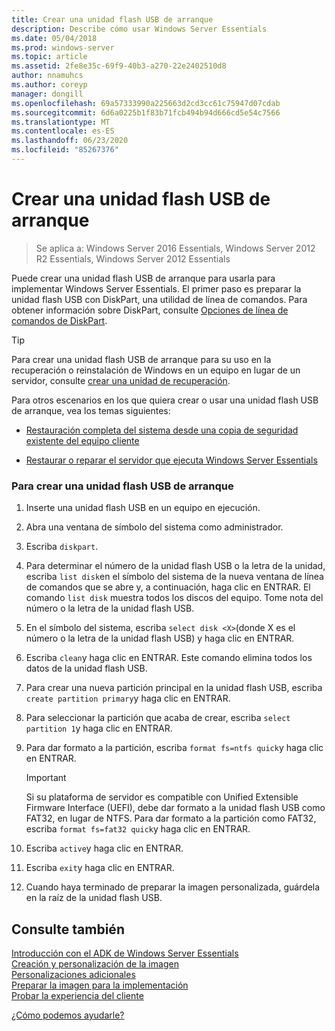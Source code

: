 ```yaml
---
title: Crear una unidad flash USB de arranque
description: Describe cómo usar Windows Server Essentials
ms.date: 05/04/2018
ms.prod: windows-server
ms.topic: article
ms.assetid: 2fe8e35c-69f9-40b3-a270-22e2402510d8
author: nnamuhcs
ms.author: coreyp
manager: dongill
ms.openlocfilehash: 69a57333990a225663d2cd3cc61c75947d07cdab
ms.sourcegitcommit: 6d6a0225b1f83b71fcb494b94d666cd5e54c7566
ms.translationtype: MT
ms.contentlocale: es-ES
ms.lasthandoff: 06/23/2020
ms.locfileid: "85267376"
---
```

# <a name="create-a-bootable-usb-flash-drive"></a>Crear una unidad flash USB de arranque

>Se aplica a: Windows Server 2016 Essentials, Windows Server 2012 R2 Essentials, Windows Server 2012 Essentials

Puede crear una unidad flash USB de arranque para usarla para implementar Windows Server Essentials. El primer paso es preparar la unidad flash USB con DiskPart, una utilidad de línea de comandos. Para obtener información sobre DiskPart, consulte [Opciones de línea de comandos de DiskPart](https://go.microsoft.com/fwlink/?LinkId=207073).  


> [!TIP]
> Para crear una unidad flash USB de arranque para su uso en la recuperación o reinstalación de Windows en un equipo en lugar de un servidor, consulte [crear una unidad de recuperación](https://support.microsoft.com/help/4026852/windows-create-a-recovery-drive).
  
 Para otros escenarios en los que quiera crear o usar una unidad flash USB de arranque, vea los temas siguientes:  
  
-   [Restauración completa del sistema desde una copia de seguridad existente del equipo cliente](../manage/restore-a-full-system-from-an-existing-client-computer-backup.md)  
  
-   [Restaurar o reparar el servidor que ejecuta Windows Server Essentials](../manage/restore-or-repair-your-server-running-windows-server-essentials.md)  

  
### <a name="to-create-a-bootable-usb-flash-drive"></a>Para crear una unidad flash USB de arranque  
  
1.  Inserte una unidad flash USB en un equipo en ejecución.  
  
2.  Abra una ventana de símbolo del sistema como administrador.  
  
3.  Escriba `diskpart`.  
  
4.  Para determinar el número de la unidad flash USB o la letra de la unidad, escriba `list disk`en el símbolo del sistema de la nueva ventana de línea de comandos que se abre y, a continuación, haga clic en ENTRAR. El comando `list disk` muestra todos los discos del equipo. Tome nota del número o la letra de la unidad flash USB.  
  
5.  En el símbolo del sistema, escriba `select disk <X>`(donde X es el número o la letra de la unidad flash USB) y haga clic en ENTRAR.  
  
6.  Escriba `clean`y haga clic en ENTRAR. Este comando elimina todos los datos de la unidad flash USB.  
  
7.  Para crear una nueva partición principal en la unidad flash USB, escriba `create partition primary`y haga clic en ENTRAR.  
  
8.  Para seleccionar la partición que acaba de crear, escriba `select partition 1`y haga clic en ENTRAR.  
  
9. Para dar formato a la partición, escriba `format fs=ntfs quick`y haga clic en ENTRAR.  
  
    > [!IMPORTANT]
    >  Si su plataforma de servidor es compatible con Unified Extensible Firmware Interface (UEFI), debe dar formato a la unidad flash USB como FAT32, en lugar de NTFS. Para dar formato a la partición como FAT32, escriba `format fs=fat32 quick`y haga clic en ENTRAR.  
  
10. Escriba `active`y haga clic en ENTRAR.  
  
11. Escriba `exit`y haga clic en ENTRAR.  
  
12. Cuando haya terminado de preparar la imagen personalizada, guárdela en la raíz de la unidad flash USB.  
  
## <a name="see-also"></a>Consulte también  

 [Introducción con el ADK de Windows Server Essentials](Getting-Started-with-the-Windows-Server-Essentials-ADK.md)   
 [Creación y personalización de la imagen](Creating-and-Customizing-the-Image.md)   
 [Personalizaciones adicionales](Additional-Customizations.md)   
 [Preparar la imagen para la implementación](Preparing-the-Image-for-Deployment.md)   
 [Probar la experiencia del cliente](Testing-the-Customer-Experience.md)     

 [¿Cómo podemos ayudarle?](https://windows.microsoft.com/windows/support)
